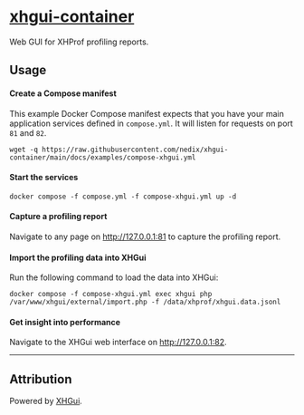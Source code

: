 # [xhgui-container](https://github.com/nedix/xhgui-container)

Web GUI for XHProf profiling reports.

## Usage

#### Create a Compose manifest

This example Docker Compose manifest expects that you have your main application services defined in `compose.yml`.
It will listen for requests on port `81` and `82`.

```shell
wget -q https://raw.githubusercontent.com/nedix/xhgui-container/main/docs/examples/compose-xhgui.yml
```

#### Start the services

```shell
docker compose -f compose.yml -f compose-xhgui.yml up -d
```

#### Capture a profiling report

Navigate to any page on http://127.0.0.1:81 to capture the profiling report.

#### Import the profiling data into XHGui

Run the following command to load the data into XHGui:

```shell
docker compose -f compose-xhgui.yml exec xhgui php /var/www/xhgui/external/import.php -f /data/xhprof/xhgui.data.jsonl
```

#### Get insight into performance

Navigate to the XHGui web interface on http://127.0.0.1:82.

<hr>

## Attribution

Powered by [XHGui].

[XHGui]: https://github.com/perftools/xhgui
